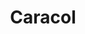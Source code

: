 ---
title: Caracol
date: 
draft: false

# descripcion
description : Caracol

materials: Plata 925

color: Plateado

dimensions: 1,4 cm

code: 01-03-0258

type: "Aros"

categories: []

price: $2.210,00

price_eftvo: $1.880,00

# Images
# first image will be shown in the product page
images:
  # - image: "images/path_to_image"
  # La ubicacion de las imagenes es imagenes/Aros/Aros.Microcubic/01-03-0258-caracol
  - image: "./images/aros/microcubic/01-03-0258-caracol_a.jpeg"
  - image: "./images/aros/microcubic/01-03-0258-caracol_b.jpeg"
---